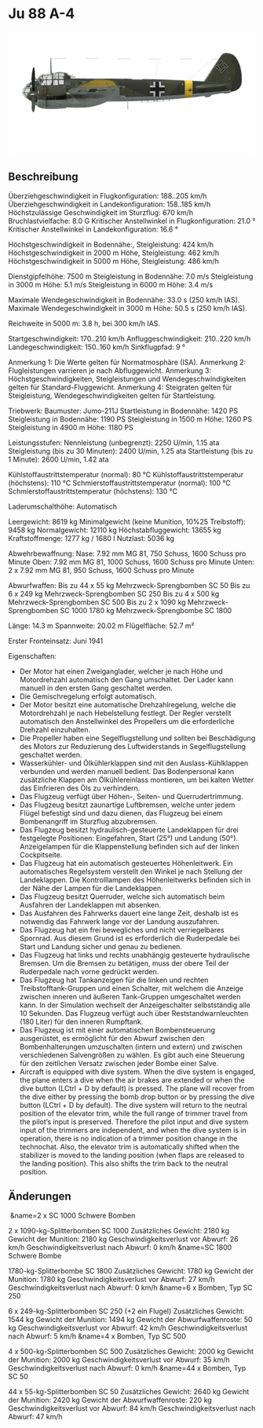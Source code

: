 # Ju 88 A-4

![ju88a4](../images/ju88a4.png)

## Beschreibung

Überziehgeschwindigkeit in Flugkonfiguration: 188..205 km/h
Überziehgeschwindigkeit in Landekonfiguration: 158..185 km/h
Höchstzulässige Geschwindigkeit im Sturzflug: 670 km/h
Bruchlastvielfache: 8.0 G
Kritischer Anstellwinkel in Flugkonfiguration: 21.0 °
Kritischer Anstellwinkel in Landekonfiguration: 16.6 °

Höchstgeschwindigkeit in Bodennähe:, Steigleistung: 424 km/h
Höchstgeschwindigkeit in 2000 m Höhe, Steigleistung: 462 km/h
Höchstgeschwindigkeit in 5000 m Höhe, Steigleistung: 486 km/h

Dienstgipfelhöhe: 7500 m
Steigleistung in Bodennähe: 7.0 m/s
Steigleistung in 3000 m Höhe: 5.1 m/s
Steigleistung in 6000 m Höhe: 3.4 m/s

Maximale Wendegeschwindigkeit in Bodennähe: 33.0 s (250 km/h IAS).
Maximale Wendegeschwindigkeit in 3000 m Höhe: 50.5 s (250 km/h IAS).

Reichweite in 5000 m: 3.8 h, bei 300 km/h IAS.

Startgeschwindigkeit: 170..210 km/h
Anfluggeschwindigkeit: 210..220 km/h
Landegeschwindigkeit: 150..160 km/h
Sinkflugpfad: 9 °

Anmerkung 1: Die Werte gelten für Normatmosphäre (ISA).
Anmerkung 2: Flugleistungen varrieren je nach Abfluggewicht.
Anmerkung 3: Höchstgeschwindigkeiten, Steigleistungen und Wendegeschwindigkeiten gelten für Standard-Fluggewicht.
Anmerkung 4: Steigraten gelten für Steigleistung, Wendegeschwindigkeiten gelten für Startleistung.

Triebwerk:
Baumuster: Jumo-211J
Startleistung in Bodennähe: 1420 PS
Steigleistung in Bodennähe: 1190 PS
Steigleistung in 1500 m Höhe: 1260 PS
Steigleistung in 4900 m Höhe: 1180 PS

Leistungsstufen:
Nennleistung (unbegrenzt): 2250 U/min, 1.15 ata
Steigleistung (bis zu 30 Minuten): 2400 U/min, 1.25 ata
Startleistung (bis zu 1 Minute): 2600 U/min, 1.42 ata

Kühlstoffaustrittstemperatur (normal): 80 °C
Kühlstoffaustrittstemperatur (höchstens): 110 °C
Schmierstoffaustrittstemperatur (normal): 100 °C
Schmierstoffaustrittstemperatur (höchstens): 130 °C

Laderumschalthöhe: Automatisch

Leergewicht: 8619 kg
Minimalgewicht (keine Munition, 10%25 Treibstoff): 9458 kg
Normalgewicht: 12110 kg
Höchstabfluggewicht: 13655 kg
Kraftstoffmenge: 1277 kg / 1680 l
Nutzlast: 5036 kg

Abwehrbewaffnung:
Nase: 7.92 mm MG 81, 750 Schuss, 1600 Schuss pro Minute
Oben: 7.92 mm MG 81, 1000 Schuss, 1600 Schuss pro Minute
Unten: 2 x 7.92 mm MG 81, 950 Schuss, 1600 Schuss pro Minute

Abwurfwaffen:
Bis zu 44 x 55 kg Mehrzweck-Sprengbomben SC 50
Bis zu 6 x 249 kg Mehrzweck-Sprengbomben SC 250
Bis zu 4 x 500 kg Mehrzweck-Sprengbomben SC 500
Bis zu 2 x 1090 kg Mehrzweck-Sprengbomben SC 1000
1780 kg Mehrzweck-Sprengbombe SC 1800

Länge: 14.3 m
Spannweite: 20.02 m
Flügelfläche: 52.7 m²

Erster Fronteinsatz: Juni 1941

Eigenschaften:
- Der Motor hat einen Zweiganglader, welcher je nach Höhe und Motordrehzahl automatisch den Gang umschaltet. Der Lader kann manuell in den ersten Gang geschaltet werden.
- Die Gemischregelung erfolgt automatisch.
- Der Motor besitzt eine automatische Drehzahlregelung, welche die Motordrehzahl je nach Hebelstellung festlegt. Der Regler verstellt automatisch den Anstellwinkel des Propellers um die erforderliche Drehzahl einzuhalten.
- Die Propeller haben eine Segelflugstellung und sollten bei Beschädigung des Motors zur Reduzierung des Luftwiderstands in Segelflugstellung geschaltet werden.
- Wasserkühler- und Ölkühlerklappen sind mit den Auslass-Kühlklappen verbunden und werden manuell bedient. Das Bodenpersonal kann zusätzliche Klappen am Ölkühlereinlass montieren, um bei kalten Wetter das Einfrieren des Öls zu verhindern.
- Das Flugzeug verfügt über Höhen-, Seiten- und Querrudertrimmung.
- Das Flugzeug besitzt zaunartige Luftbremsen, welche unter jedem Flügel befestigt sind und dazu dienen, das Flugzeug bei einem Bombenangriff im Sturzflug abzubremsen.
- Das Flugzeug besitzt hydraulisch-gesteuerte Landeklappen für drei festgelegte Positionen: Eingefahren, Start (25°) und Landung (50°). Anzeigelampen für die Klappenstellung befinden sich auf der linken Cockpitseite.
- Das Flugzeug hat ein automatisch gesteuertes Höhenleitwerk. Ein automatisches Regelsystem verstellt den Winkel je nach Stellung der Landeklappen. Die Kontrolllampen des Höhenleitwerks befinden sich in der Nähe der Lampen für die Landeklappen.
- Das Flugzeug besitzt Querruder, welche sich automatisch beim Ausfahren der Landeklappen mit absenken.
- Das Ausfahren des Fahrwerks dauert eine lange Zeit, deshalb ist es notwendig das Fahrwerk lange vor der Landung auszufahren.
- Das Flugzeug hat ein frei bewegliches und nicht verriegelbares Spornrad. Aus diesem Grund ist es erforderlich die Ruderpedale bei Start und Landung sicher und genau zu bedienen.
- Das Flugzeug hat links und rechts unabhängig gesteuerte hydraulische Bremsen. Um die Bremsen zu betätigen, muss der obere Teil der Ruderpedale nach vorne gedrückt werden.
- Das Flugzeug hat Tankanzeigen für die linken und rechten Treibstofftank-Gruppen und einen Schalter, mit welchem die Anzeige zwischen inneren und äußeren Tank-Gruppen umgeschaltet werden kann. In der Simulation wechselt der Anzeigeschalter selbstständig alle 10 Sekunden. Das Flugzeug verfügt auch über Reststandwarnleuchten (180 Liter) für den inneren Rumpftank.
- Das Flugzeug ist mit einer automatischen Bombensteuerung ausgerüstet, es ermöglicht für den Abwurf zwischen den Bombenhalterungen umzuschalten (intern und extern) und zwischen verschiedenen Salvengrößen zu wählen. Es gibt auch eine Steuerung für den zeitlichen Versatz zwischen jeder Bombe einer Salve.
- Aircraft is equipped with dive system. When the dive system is engaged, the plane enters a dive when the air brakes are extended or when the dive button (LCtrl + D by default) is pressed. The plane will recover from the dive either by pressing the bomb drop button or by pressing the dive button (LCtrl + D by default). The dive system will return to the neutral position of the elevator trim, while the full range of trimmer travel from the pilot’s input is preserved. Therefore the pilot input and dive system input of the trimmers are independent, and when the dive system is in operation, there is no indication of a trimmer position change in the technochat. Also, the elevator trim is automatically shifted when the stabilizer is moved to the landing position (when flaps are released to the landing position). This also shifts the trim back to the neutral position.

## Änderungen
﻿
&name=2 x SC 1000 Schwere Bomben

2 x 1090-kg-Splitterbomben SC 1000
Zusätzliches Gewicht: 2180 kg
Gewicht der Munition: 2180 kg
Geschwindigkeitsverlust vor Abwurf: 26 km/h
Geschwindigkeitsverlust nach Abwurf: 0 km/h﻿
&name=SC 1800 Schwere Bombe

1780-kg-Splitterbombe SC 1800
Zusätzliches Gewicht: 1780 kg
Gewicht der Munition: 1780 kg
Geschwindigkeitsverlust vor Abwurf: 27 km/h
Geschwindigkeitsverlust nach Abwurf: 0 km/h﻿
&name=6 x Bomben, Typ SC 250

6 x 249-kg-Splitterbomben SC 250 (+2 ein Flugel)
Zusätzliches Gewicht: 1544 kg
Gewicht der Munition: 1494 kg
Gewicht der Abwurfwaffenroste: 50 kg
Geschwindigkeitsverlust vor Abwurf: 42 km/h
Geschwindigkeitsverlust nach Abwurf: 5 km/h﻿
&name=4 x Bomben, Typ SC 500

4 x 500-kg-Splitterbomben SC 500
Zusätzliches Gewicht: 2000 kg
Gewicht der Munition: 2000 kg
Geschwindigkeitsverlust vor Abwurf: 35 km/h
Geschwindigkeitsverlust nach Abwurf: 0 km/h﻿
&name=44 x Bomben, Typ SC 50

44 x 55-kg-Splitterbomben SC 50
Zusätzliches Gewicht: 2640 kg
Gewicht der Munition: 2420 kg
Gewicht der Abwurfwaffenroste: 220 kg
Geschwindigkeitsverlust vor Abwurf: 84 km/h
Geschwindigkeitsverlust nach Abwurf: 47 km/h